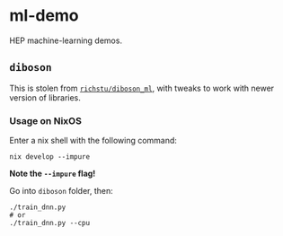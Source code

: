 # ml-demo
HEP machine-learning demos.


## `diboson`

This is stolen from [`richstu/diboson_ml`](https://github.com/richstu/diboson_ml),
with tweaks to work with newer version of libraries.


### Usage on NixOS

Enter a nix shell with the following command:

```shell
nix develop --impure
```

**Note the `--impure` flag!**

Go into `diboson` folder, then:

```shell
./train_dnn.py
# or
./train_dnn.py --cpu
```
